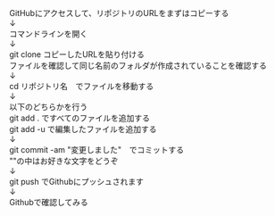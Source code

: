 GitHubにアクセスして、リポジトリのURLをまずはコピーする<br>
↓<br>
コマンドラインを開く<br>
↓<br>
git clone コピーしたURLを貼り付ける<br>
ファイルを確認して同じ名前のフォルダが作成されていることを確認する<br>
↓<br>
cd リポジトリ名　でファイルを移動する<br>
↓<br>
以下のどちらかを行う<br>
git add . ですべてのファイルを追加する<br>
git add -u で編集したファイルを追加する<br>
↓<br>
git commit -am "変更しました"　でコミットする<br>
""の中はお好きな文字をどうぞ<br>
↓<br>
git push でGithubにプッシュされます<br>
↓<br>
Githubで確認してみる<br>

<p>
